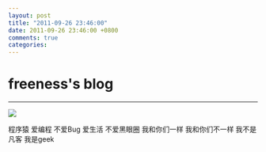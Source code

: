 ```yaml
---
layout: post
title: "2011-09-26 23:46:00"
date: 2011-09-26 23:46:00 +0800
comments: true
categories: 
---
```


# freeness's blog

----------

![](http://okqmqrbgo.bkt.clouddn.com/201109262346001.jpg)

>
程序猿
 爱编程 不爱Bug
 爱生活 不爱黑眼圈
 我和你们一样 我和你们不一样
 我不是凡客 我是geek